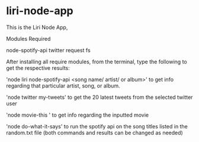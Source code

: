 # liri-node-app

This is the Liri Node App,

Modules Required 

node-spotify-api
twitter
request
fs

After installing all require modules, from the terminal, type the following to get the respective results:

'node liri node-spotify-api <song name/ artist/ or album>' to get info regarding that particular artist, song, or album.

'node twitter my-tweets' to get the 20 latest tweets from the selected twitter user

'node movie-this <movie name>' to get info regarding the inputted movie

'node do-what-it-says' to run the spotify api on the song titles listed in the random.txt file (both commands and results can be changed as needed)
